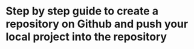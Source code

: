 # Step by step guide to create a repository on Github and push your local project into the repository

